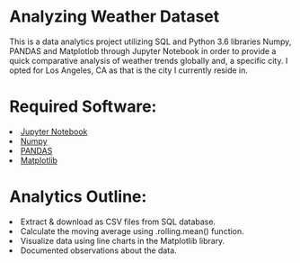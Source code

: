 # Analyzing Weather Dataset
This is a data analytics project utilizing SQL and Python 3.6 libraries Numpy, PANDAS and Matplotlob through Jupyter Notebook in order to provide a quick comparative analysis of weather trends globally and, a specific city. I opted for Los Angeles, CA as that is the city I currently reside in.

# Required Software:
<li> <a href=https://jupyter.org/install>Jupyter Notebook</a>
<li> <a href=https://numpy.org/devdocs/user/index.html>Numpy</a>
<li> <a href=https://pandas.pydata.org/>PANDAS</a>
<li> <a href=https://matplotlib.org/>Matplotlib</a>

# Analytics Outline:
<li> Extract & download as CSV files from SQL database.
<li> Calculate the moving average using .rolling.mean() function.
<li> Visualize data using line charts in the Matplotlib library.
<li> Documented observations about the data.